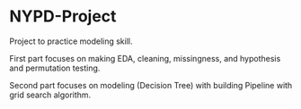 # NYPD-Project
Project to practice modeling skill.

First part focuses on making EDA, cleaning, missingness, and hypothesis and permutation testing.

Second part focuses on modeling (Decision Tree) with building Pipeline with grid search algorithm.
